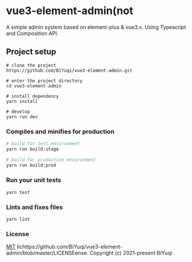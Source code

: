 # vue3-element-admin(not

A simple admin system based on element-plus & vue3.x. Using Typescript and Composition API.

## Project setup
```
# clone the project
https://github.com/BiYuqi/vue3-element-admin.git

# enter the project directory
cd vue3-element-admin

# install dependency
yarn install

# develop
yarn run dev
```

### Compiles and minifies for production
```sh
# build for test environment
yarn run build:stage

# build for production environment
yarn run build:prod
```

### Run your unit tests
```
yarn test
```

### Lints and fixes files
```
yarn lint
```
### License
[MIT]() lichttps://github.com/BiYuqi/vue3-element-admin/blob/master/LICENSEense.
Copyright (c) 2021-present BiYuqi
